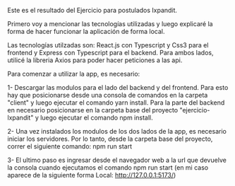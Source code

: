 Este es el resultado del Ejercicio para postulados Ixpandit.

Primero voy a mencionar las tecnologías utilizadas y luego explicaré la forma de hacer funcionar la aplicación de forma local.

Las tecnologías utilzadas son: React.js con Typescript y Css3 para el frontend y Express con Typescript para el backend. Para ambos lados, utilicé la libreria Axios para poder hacer peticiones a las api.

Para comenzar a utilizar la app, es necesario:

1- Descargar las modulos para el lado del backend y del frontend. Para esto hay que posicionarse desde una consola de comandos en la carpeta "client" y luego ejecutar el comando yarn install. Para la parte del backend en necesario posicionarse en la carpeta base del proyecto "ejercicio-lxpandit" y luego ejecutar el comando npm install.

2- Una vez instalados los modulos de los dos lados de la app, es necesario iniciar los servidores. Por lo tanto, desde la carpeta base del proyecto, correr el siguiente comando: npm run start

3- El ultimo paso es ingresar desde el navegador web a la url que devuelve la consola cuando ejecutamos el comando npm run start (en mi caso aparece de la siguiente forma Local: http://127.0.0.1:5173/)
